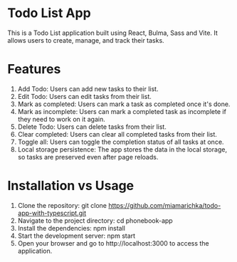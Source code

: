 # Todo List App

This is a Todo List application built using React, Bulma, Sass and Vite. It allows users to create, manage, and track their tasks.

# Features
1. Add Todo: Users can add new tasks to their list.
2. Edit Todo: Users can edit tasks from their list.
3. Mark as completed: Users can mark a task as completed once it's done.
4. Mark as incomplete: Users can mark a completed task as incomplete if they need to work on it again.
5. Delete Todo: Users can delete tasks from their list.
6. Clear completed: Users can clear all completed tasks from their list.
7. Toggle all: Users can toggle the completion status of all tasks at once.
8. Local storage persistence: The app stores the data in the local storage, so tasks are preserved even after page reloads.

# Installation vs Usage
1. Clone the repository:
git clone https://github.com/miamarichka/todo-app-with-typescript.git
2. Navigate to the project directory:
cd phonebook-app
3. Install the dependencies:
npm install
4. Start the development server:
npm start
5. Open your browser and go to http://localhost:3000 to access the application.
